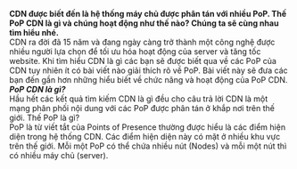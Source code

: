 **CDN được biết đến là hệ thống máy chủ được phân tán với nhiều PoP. Thế PoP CDN là gì và chúng hoạt động như thế nào? Chúng ta sẽ cùng nhau tìm hiểu nhé.**  
CDN ra đời đã 15 năm và đang ngày càng trở thành một công nghệ được nhiều người lựa chọn để tối ưu hóa hoạt động của server và tăng tốc website. Khi tìm hiểu CDN là gì các bạn sẽ được biết qua về các PoP của CDN tuy nhiên ít có bài viết nào giải thích rõ về PoP. Bài viết này sẽ đưa các bạn đến gần hơn những hiểu biết về chức năng và hoạt động của PoP CDN.  
***PoP CDN là gì?***  
Hầu hết các kết quả tìm kiếm CDN là gì đều cho câu trả lời CDN là một mạng phân phối nội dung với các PoP được phân tán ở khắp nơi trên thế giới. Thế PoP là gì?  
PoP là từ viết tắt của Points of Presence thường được hiểu là các điểm hiện diện trong hệ thống CDN. Các điểm hiện diện này có mặt ở nhiều khu vực trên thế giới. Mỗi một PoP có thể chứa nhiều nút (Nodes) và mỗi một nút thì có nhiều máy chủ (server).  
